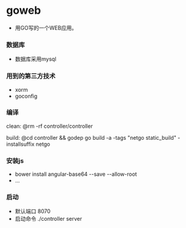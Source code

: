 # goweb
* 用GO写的一个WEB应用。
### 数据库
* 数据库采用mysql
### 用到的第三方技术
* xorm
* goconfig
### 编译
clean:
	@rm -rf controller/controller

build:
	@cd controller && godep go build -a -tags "netgo static_build" -installsuffix netgo
### 安装js
* bower install angular-base64 --save --allow-root
* ...
### 启动
* 默认端口 8070
* 启动命令 ./controller server